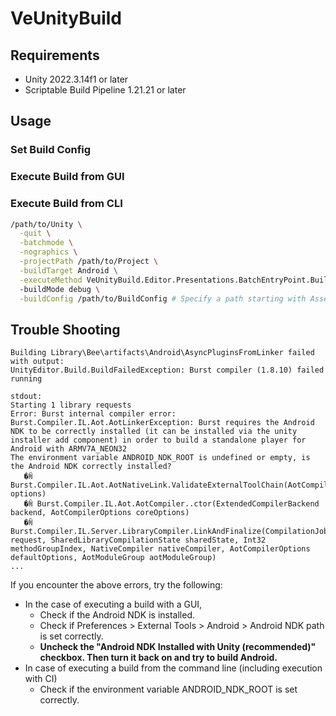 # VeUnityBuild

## Requirements

- Unity 2022.3.14f1 or later
- Scriptable Build Pipeline 1.21.21 or later

## Usage

### Set Build Config

### Execute Build from GUI

### Execute Build from CLI

```sh
/path/to/Unity \
  -quit \
  -batchmode \
  -nographics \
  -projectPath /path/to/Project \
  -buildTarget Android \
  -executeMethod VeUnityBuild.Editor.Presentations.BatchEntryPoint.BuildAndroid \ 
  -buildMode debug \
  -buildConfig /path/to/BuildConfig # Specify a path starting with Assets. ex: Assets/Sample/VeUnityBuildConfig/AndroidBuildConfig.asset
```

## Trouble Shooting

```
Building Library\Bee\artifacts\Android\AsyncPluginsFromLinker failed with output:
UnityEditor.Build.BuildFailedException: Burst compiler (1.8.10) failed running

stdout:
Starting 1 library requests
Error: Burst internal compiler error: Burst.Compiler.IL.Aot.AotLinkerException: Burst requires the Android NDK to be correctly installed (it can be installed via the unity installer add component) in order to build a standalone player for Android with ARMV7A_NEON32
The environment variable ANDROID_NDK_ROOT is undefined or empty, is the Android NDK correctly installed?
   �ꏊ Burst.Compiler.IL.Aot.AotNativeLink.ValidateExternalToolChain(AotCompilerOptions options)
   �ꏊ Burst.Compiler.IL.Aot.AotCompiler..ctor(ExtendedCompilerBackend backend, AotCompilerOptions coreOptions)
   �ꏊ Burst.Compiler.IL.Server.LibraryCompiler.LinkAndFinalize(CompilationJob request, SharedLibraryCompilationState sharedState, Int32 methodGroupIndex, NativeCompiler nativeCompiler, AotCompilerOptions defaultOptions, AotModuleGroup aotModuleGroup)
...
```

If you encounter the above errors, try the following:

- In the case of executing a build with a GUI,
  - Check if the Android NDK is installed.
  - Check if Preferences > External Tools > Android > Android NDK path is set correctly.
  - **Uncheck the "Android NDK Installed with Unity (recommended)" checkbox.
    Then turn it back on and try to build Android.**
- In case of executing a build from the command line (including execution with CI)
  - Check if the environment variable ANDROID_NDK_ROOT is set correctly.

